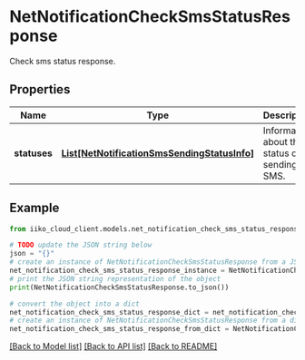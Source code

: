 # NetNotificationCheckSmsStatusResponse

Check sms status response.

## Properties

Name | Type | Description | Notes
------------ | ------------- | ------------- | -------------
**statuses** | [**List[NetNotificationSmsSendingStatusInfo]**](NetNotificationSmsSendingStatusInfo.md) | Information about the status of sending SMS. | 

## Example

```python
from iiko_cloud_client.models.net_notification_check_sms_status_response import NetNotificationCheckSmsStatusResponse

# TODO update the JSON string below
json = "{}"
# create an instance of NetNotificationCheckSmsStatusResponse from a JSON string
net_notification_check_sms_status_response_instance = NetNotificationCheckSmsStatusResponse.from_json(json)
# print the JSON string representation of the object
print(NetNotificationCheckSmsStatusResponse.to_json())

# convert the object into a dict
net_notification_check_sms_status_response_dict = net_notification_check_sms_status_response_instance.to_dict()
# create an instance of NetNotificationCheckSmsStatusResponse from a dict
net_notification_check_sms_status_response_from_dict = NetNotificationCheckSmsStatusResponse.from_dict(net_notification_check_sms_status_response_dict)
```
[[Back to Model list]](../README.md#documentation-for-models) [[Back to API list]](../README.md#documentation-for-api-endpoints) [[Back to README]](../README.md)


